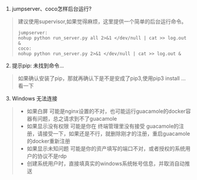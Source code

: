 1. jumpserver、coco怎样后台运行?

> 建议使用supervisor,如果觉得麻烦，这里提供一个简单的后台运行命令。
>
> ```
> jumpserver:
> nohup python run_server.py all 2>&1 </dev/null | cat >> log.out &
> coco:
> nohup python run_server.py 2>&1 </dev/null | cat >> log.out &
> ```

2. 提示pip: 未找到命令...

> 如果确认安装了pip，那就再确认下是不是安成了pip3,使用pip3 install ... 看一下

3. Windows 无法连接

> * 如果白屏 可能是nginx设置的不对，也可能运行guacamole的docker容器有问题，总之请求到不了guacamole
> * 如果显示没有权限 可能是你在 终端管理里没有接受 guacamole的注册，请接受一下，如果还是不行，就删除刚才的注册，重启guacamole的docker重新注册
> * 如果显示未知问题 可能是你的资产填写的端口不对，或者授权的系统用户的协议不是rdp
> * 创建系统用户时，直接填真实的windows系统帐号信息，并取消自动推送





